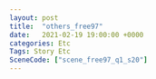 ```yaml
---
layout: post
title:  "others_free97"
date:   2021-02-19 19:00:00 +0000
categories: Etc
Tags: Story Etc
SceneCode: ["scene_free97_q1_s20"]
---
```

